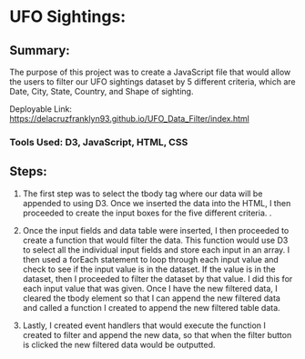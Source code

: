 # UFO Sightings:

## Summary: 
The purpose of this project was to create a JavaScript file that would allow the users to filter our UFO sightings dataset by 5 different criteria, which are Date, City, State, Country, and Shape of sighting. 

Deployable Link: https://delacruzfranklyn93.github.io/UFO_Data_Filter/index.html

### Tools Used: D3, JavaScript, HTML, CSS

## Steps: 
1)	The first step was to select the tbody tag where our data will be appended to using D3. Once we inserted the data into the HTML, I then proceeded to create the input boxes for the five different criteria. . 

2)	Once the input fields and data table were inserted, I then proceeded to create a function that would filter the data. This function would use D3 to select all the individual input fields and store each input in an array. I then used a forEach statement to loop through each input value and check to see if the input value is in the dataset. If the value is in the dataset, then I proceeded to filter the dataset by that value. I did this for each input value that was given. Once I have the new filtered data, I cleared the tbody element so that I can append the new filtered data and called a function I created to append the new filtered table data. 

3)	Lastly, I created event handlers that would execute the function I created to filter and append the new data, so that when the filter button is clicked the new filtered data would be outputted. 



